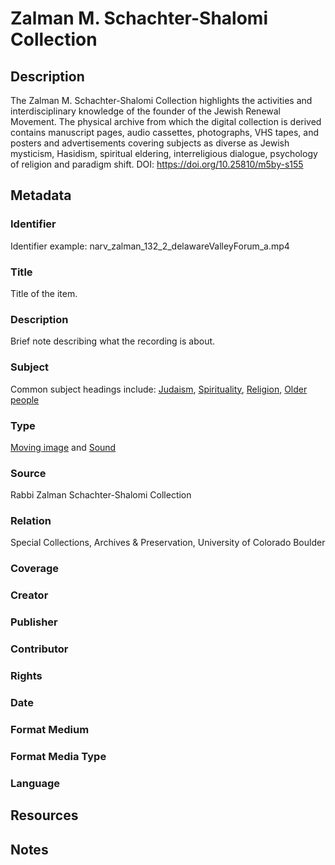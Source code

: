 # Zalman M. Schachter-Shalomi Collection
## Description
The Zalman M. Schachter-Shalomi Collection highlights the activities and interdisciplinary knowledge of the founder of the Jewish Renewal Movement. The physical archive from which the digital collection is derived contains manuscript pages, audio cassettes, photographs, VHS tapes, and posters and advertisements covering subjects as diverse as Jewish mysticism, Hasidism, spiritual eldering, interreligious dialogue, psychology of religion and paradigm shift. DOI: https://doi.org/10.25810/m5by-s155
## Metadata
### Identifier
Identifier example: narv_zalman_132_2_delawareValleyForum_a.mp4
### Title
Title of the item.
### Description
Brief note describing what the recording is about.
### Subject
Common subject headings include: [Judaism](http://id.worldcat.org/fast/984280), [Spirituality](http://id.worldcat.org/fast/1130186), [Religion](http://id.worldcat.org/fast/1093763), [Older people]( http://id.worldcat.org/fast/1199093)
### Type
[Moving image](https://id.loc.gov/vocabulary/resourceTypes/mov.html) and [Sound](https://id.loc.gov/vocabulary/resourceTypes/aud.html)
### Source
Rabbi Zalman Schachter-Shalomi Collection
### Relation
Special Collections, Archives & Preservation, University of Colorado Boulder
### Coverage

### Creator
### Publisher
### Contributor
### Rights
### Date
### Format Medium
### Format Media Type
### Language
## Resources
## Notes
